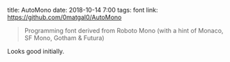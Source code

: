 title: AutoMono
date: 2018-10-14 7:00
tags: font
link: https://github.com/0matgal0/AutoMono

> Programming font derived from Roboto Mono (with a hint of Monaco, SF Mono, Gotham & Futura)

Looks good initially.
